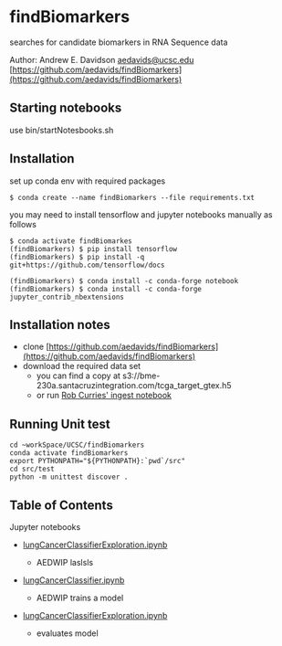 # findBiomarkers
searches for candidate biomarkers in RNA Sequence data

Author: Andrew E. Davidson
aedavids@ucsc.edu
[https://github.com/aedavids/findBiomarkers](https://github.com/aedavids/findBiomarkers)

## Starting notebooks
use bin/startNotesbooks.sh  

## Installation

set up conda env with required packages

```
$ conda create --name findBiomarkers --file requirements.txt
```

you may need to install tensorflow and jupyter notebooks manually as follows

```
$ conda activate findBiomarkes
(findBiomarkers) $ pip install tensorflow
(findBiomarkers) $ pip install -q git+https://github.com/tensorflow/docs

(findBiomarkers) $ conda install -c conda-forge notebook
(findBiomarkers) $ conda install -c conda-forge jupyter_contrib_nbextensions
```

## Installation notes
- clone [https://github.com/aedavids/findBiomarkers](https://github.com/aedavids/findBiomarkers)
- download the required data set
  * you can find a copy at s3://bme-230a.santacruzintegration.com/tcga_target_gtex.h5
  * or run [Rob Curries' ingest notebook](https://github.com/rcurrie/tumornormal/blob/master/ingest.ipynb)

## Running Unit test
```
cd ~workSpace/UCSC/findBiomarkers
conda activate findBiomarkers
export PYTHONPATH="${PYTHONPATH}:`pwd`/src"
cd src/test
python -m unittest discover .
```
## Table of Contents
Jupyter notebooks

- [lungCancerClassifierExploration.ipynb](./jupyterNotebooks/lungCancerClassifierExploration.ipynb)
    * AEDWIP laslsls

- [lungCancerClassifier.ipynb](./jupyterNotebooks/lungCancerClassifier.ipynb)
    * AEDWIP trains a model
    
- [lungCancerClassifierExploration.ipynb](./jupyterNotebooks/lungCancerClassifierExploration.ipynb)
    * evaluates model